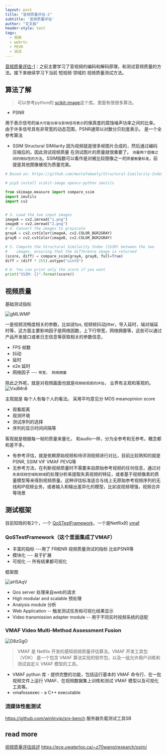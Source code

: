 ```yaml
---
layout: post
title: "音频质量评估-2"
subtitle: '音频质量评估'
author: "叉叉敌"
header-style: text
tags:
  - 视频
  - webrtc
  - PEVR
  - 测试
---
```


[音频质量评估-1](https://chasays.github.io/2020/09/23/%E9%9F%B3%E8%A7%86%E9%A2%91%E8%B4%A8%E9%87%8F%E8%AF%84%E4%BC%B0-1/)：之前主要学习了音视频的编码和解码原理，和测试音频质量的方法。接下来继续学习下当前 短视频 领域的 视频质量测试方法。

## 算法了解

>可以参考python的 [scikit-image](https://scikit-image.org/docs/stable/index.html)这个库。里面有很很多算法。

- PSNR

用于表示信号的`最大可能功率与影响信号表示`的保真度的腐蚀噪声功率之间的比率。由于许多信号具有非常宽的动态范围，PSNR通常以对数分贝刻度表示。 是一个全参考算法



- SSIM Structural SIMilarity
因为视频就是很多帧图片合成的，然后通过编码压缩后的。因此测试视频质量 在测试图片的质量就很重要了。
`测量两个图像之间的相似性的方法`。SSIM指数可以看作是对被比较图像之一的`质量衡量标准`，前提是其他图像被视为质量完美。


```python
# Based on: https://github.com/mostafaGwely/Structural-Similarity-Index-SSIM-

# pip3 install scikit-image opencv-python imutils

from skimage.measure import compare_ssim
import imutils
import cv2


# 3. Load the two input images
imageA = cv2.imread("1.png")
imageB = cv2.imread("2.png")
# 4. Convert the images to grayscale
grayA = cv2.cvtColor(imageA, cv2.COLOR_BGR2GRAY)
grayB = cv2.cvtColor(imageB, cv2.COLOR_BGR2GRAY)

# 5. Compute the Structural Similarity Index (SSIM) between the two
#    images, ensuring that the difference image is returned
(score, diff) = compare_ssim(grayA, grayB, full=True)
diff = (diff * 255).astype("uint8")

# 6. You can print only the score if you want
print("SSIM: {}".format(score))

```

## 视频质量

基础测试指标

![gMLWMP](https://gitee.com/chasays/mdPic/raw/master/uPic/gMLWMP.png)

一是视频流畅度相关的参数，比如说fps, 视频帧抖动jitter，导入延时，端对端延时等，这方面主要影响因子是网络因数，上下行带宽，网络拥塞等，这些可以通过产品开发接口或者日志信息等获取相关的参数信息，

- FPS 帧数
- 抖动
- 延时
- e2e 延时
- 网络因子 --- `带宽， 网络拥塞`


除此之外呢，就是对视频画面也就是`视频帧观感的评估`， 业界有主观和客观的。
![VxdMn8](https://gitee.com/chasays/mdPic/raw/master/uPic/VxdMn8.png)

主观就是 每个人有每个人的看法。 采用平均意见分 MOS meanopinion score
- 观看距离
- 观测环境
- 测试序列的选择
- 序列的显示时间间隔等

客观就是根据每一帧的质量来量化， 和audio一样，分为全参考和无参考。概念都和差不多。

- 有参考评估，就是依赖原始视频和待评测视频进行对比，目前比较熟知的就是PSNR, SSIM VIF VMAF PEVQ等
- 无参考方法，在判断视频质量时不需要来自原始参考视频的任何信息，通过对`失真视频空域和频域`的处理分析来提取失真视频的特征，或者基于视频像素的质量模型等来得到视频质量。这种评估标准适合与线上无原始参考视频序列的无线和IP视频业务，或者输入和输出差异化的模型，比如说视频增强，视频合并等场景

## 测试框架

目前知晓的有2个，一个 [QoSTestFramework](https://github.com/open-webrtc-toolkit/QoSTestFramework)，一个是Netflix的 [vmaf](https://github.com/Netflix/vmaf)

### QoSTestFramework（这个里面集成了VMAF）

- 丰富的指标  ---用了 FR和NR 视频质量测试的指标 比如PSNR等
- 模块化 --- 易于扩展
- 可视化 -- 所有结果都可视化

框架图

![aH5AqV](https://gitee.com/chasays/mdPic/raw/master/uPic/aH5AqV.jpg)

- Qos server 处理来自web的请求
- High modular and scalable 预处理 
- Analysis module  分析
- Web Application  -- 触发测试任务和可视化结果显示
- Video transmission adapter module -- 用于不同实时视频系统的适配

###  VMAF  Video Multi-Method Assessment Fusion

![D8zGgO](https://gitee.com/chasays/mdPic/raw/master/uPic/D8zGgO.jpg)


>VMAF 是 Netflix 开发的感知视频质量评估算法。VMAF 开发工具包 （VDK） 是一个包含 VMAF 算法实现的软件包，以及一组允许用户训练和测试自定义 VMAF 模型的工具。

- VMAF python 库 - 提供完整的功能，包括运行基本的 VMAF 命令行、在一批视频文件上运行 VMAF、在视频数据集上训练和测试 VMAF 模型以及可视化工具等。
- vmafossexec - a C++ executable 

### 流媒体性能测试

https://github.com/winlinvip/srs-bench 服务器负载测试工具SB

## read more

[视频质量评估综述](https://testerhome.com/topics/19932)
https://ece.uwaterloo.ca/~z70wang/research/ssim/